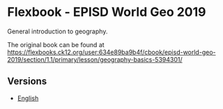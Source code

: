 # Flexbook - EPISD World Geo 2019

General introduction to geography.

The original book can be found at https://flexbooks.ck12.org/user:634e89ba9b4f/cbook/episd-world-geo-2019/section/1.1/primary/lesson/geography-basics-5394301/

## Versions

* [English](https://liascript.github.io/course/?https://raw.githubusercontent.com/LiaBooks/Flexbook-EPISD-World-Geo-2019/main/English/README.md)
